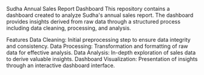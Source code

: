 Sudha Annual Sales Report Dashboard
This repository contains a dashboard created to analyze Sudha's annual sales report. The dashboard provides insights derived from raw data through a structured process including data cleaning, processing, and analysis.

Features
Data Cleaning: Initial preprocessing step to ensure data integrity and consistency.
Data Processing: Transformation and formatting of raw data for effective analysis.
Data Analysis: In-depth exploration of sales data to derive valuable insights.
Dashboard Visualization: Presentation of insights through an interactive dashboard interface.
